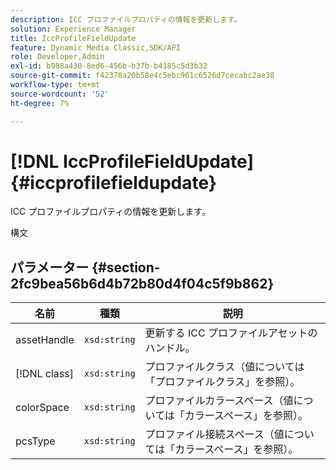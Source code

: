 ```yaml
---
description: ICC プロファイルプロパティの情報を更新します。
solution: Experience Manager
title: IccProfileFieldUpdate
feature: Dynamic Media Classic,SDK/API
role: Developer,Admin
exl-id: b988a430-8ed6-456b-b37b-b4185c5d3b32
source-git-commit: f42378a20b58e4c5ebc961c6526d7cecabc2ae38
workflow-type: tm+mt
source-wordcount: '52'
ht-degree: 7%

---
```


# [!DNL IccProfileFieldUpdate]{#iccprofilefieldupdate}

ICC プロファイルプロパティの情報を更新します。

構文

## パラメーター {#section-2fc9bea56b6d4b72b80d4f04c5f9b862}

| 名前 | 種類 | 説明 |
|---|---|---|
| assetHandle | `xsd:string` | 更新する ICC プロファイルアセットのハンドル。 |
| [!DNL class] | `xsd:string` | プロファイルクラス（値については「プロファイルクラス」を参照）。 |
| colorSpace | `xsd:string` | プロファイルカラースペース（値については「カラースペース」を参照）。 |
| pcsType | `xsd:string` | プロファイル接続スペース（値については「カラースペース」を参照）。 |

